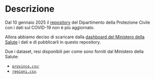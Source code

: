 # Descrizione

Dal 10 gennaio 2025 il [repository](https://github.com/pcm-dpc/COVID-19) del Dipartimento della Protezione Civile con i dati sul COVID-19 non è più aggiornato.

Allora abbiamo deciso di scaricare dalla [dashboard del Ministero della Salute](https://opendatamds.maps.arcgis.com/apps/dashboards/0f1c9a02467b45a7b4ca12d8ba296596) i dati e di pubblicarli in questo repository.

Due i dataset, resi disponibili per come sono forniti dal Ministero della Salute:

- [`province.csv`](data/province.csv);
- [`regioni.csv`](data/regioni.csv).

